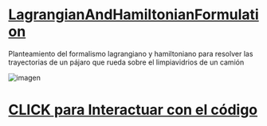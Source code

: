 # [LagrangianAndHamiltonianFormulation](https://fernandobriceno.github.io/LagrangianAndHamiltonianFormulation/web/aveRodando.html)
Planteamiento del formalismo lagrangiano y hamiltoniano para resolver las trayectorias de un pájaro que rueda sobre el limpiavidrios de un camión

![imagen](https://user-images.githubusercontent.com/31867116/189038497-24f0ac2d-4419-4145-94cd-41fcb5817056.png)


# [CLICK para Interactuar con el código](https://fernandobriceno.github.io/LagrangianAndHamiltonianFormulation/web/aveRodando.html)
